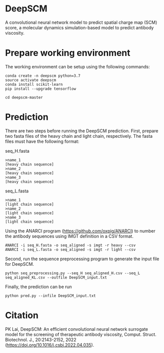 # DeepSCM
A convolutional neural network model to predict spatial charge map (SCM) score, a molecular dynamics simulation-based model to predict antibody viscosity. 

# Prepare working environment
The working environment can be setup using the following commands:

```
conda create -n deepscm python=3.7
source activate deepscm
conda install scikit-learn
pip install --upgrade tensorflow

cd deepscm-master
```

# Prediction
There are two steps before running the DeepSCM prediction. 
First, prepare two fasta files of the heavy chain and light chain, respectively. 
The fasta files must have the following format:

seq_H.fasta
```
>name_1	
[heavy chain sequence]
>name_2
[heavy chain sequence]
>name_3
[heavy chain sequence]
```
seq_L.fasta
```
>name_1	
[light chain sequence]
>name_2
[light chain sequence]
>name_3
[light chain sequence]
```
Using the ANARCI program (https://github.com/oxpig/ANARCI) to number the antibody sequences using IMGT definition in a CSV format. 
```
ANARCI -i seq_H.fasta -o seq_aligned -s imgt -r heavy --csv
ANARCI -i seq_L.fasta -o seq_aligned -s imgt -r light --csv
```
Second, run the sequence preprocessing program to generate the input file for DeepSCM.
```
python seq_preprocessing.py --seq_H seq_aligned_H.csv --seq_L seq_aligned_KL.csv --outfile DeepSCM_input.txt
```
Finally, the prediction can be run
```
python pred.py --infile DeepSCM_input.txt
```

# Citation
PK Lai, DeepSCM: An efficient convolutional neural network surrogate model for the screening of therapeutic antibody viscosity, 
Comput. Struct. Biotechnol. J., 20:2143-2152, 2022 (https://doi.org/10.1016/j.csbj.2022.04.035).
